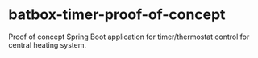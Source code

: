 # batbox-timer-proof-of-concept

Proof of concept Spring Boot application for timer/thermostat control for central heating system.
